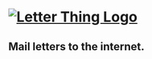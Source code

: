# [![Letter Thing Logo](http://letterthing.com/images/letterthing-sm-script.png)](http://mean.io/)

## Mail letters to the internet.
